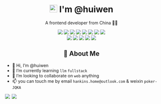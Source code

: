 <p align="center">
  <h1 height="200px" align="center">
    <img src="https://cdn.jsdelivr.net/gh/MaleWeb/picture/images/techblog/hi.gif" width="25"> I'm @huiwen
  </h1>
   <p align="center">A frontend developer from China 👨‍💻</p>
</p>
<div align="center">
  <img src="https://img.shields.io/badge/-JavaScript-f6da1c?style=flat&logo=javascript&logoColor=white">
  <img src="https://img.shields.io/badge/-TypeScript-2b6dbf?style=flat&logo=typescript&logoColor=white">
  <img src="https://img.shields.io/badge/-React-2b6dbf?style=flat&logo=react&logoColor=white">
  <img src="https://img.shields.io/badge/-ReactNative-2b6dbf?style=flat&logo=reactnative&logoColor=white">
  <img src="https://img.shields.io/badge/-Vue.js-35495e?style=flat&logo=Vue.js&logoColor=4fc08d">
  <img src="https://img.shields.io/badge/-Node.js-3C873A?style=flat&logo=Node.js&logoColor=white">
  <img src="https://img.shields.io/badge/-Less-bf608e?style=flat&logo=less&logoColor=white">
  <img src="https://img.shields.io/badge/-Sass-b37feb?style=flat&logo=sass&logoColor=white">
</div>
<div align="center">
  <img src="https://img.shields.io/badge/-Git-ee462c?style=flat&logo=git&logoColor=white">
  <img src="https://img.shields.io/badge/-Github-black?style=flat&logo=github">
  <img src="https://img.shields.io/badge/-Webpack-%232C3A42?style=flat-square&logo=webpack">
  <img src="https://img.shields.io/badge/-Vite-646CFF?style=flat-square&logo=vite&logoColor=ffcf26">
  <img src="https://img.shields.io/badge/-ESLint-%234B32C3?style=flat-square&logo=eslint">
</div>

<!-- 关于我 -->
<h2 height="200px" align="center">🎉 About Me</h2>

- 👋 Hi, I’m @huiwen
- 🌱 I’m currently learning ```llm``` ```fullstack```
- 💞️ I’m looking to collaborate on ```web``` anything
- 📫 you can touch me by email ```hankins.home@outlook.com``` & weixin ```poker-JQKA```

<div align="center" style="display:flex;align-items:center;">
  <a href="https://github.com/anuraghazra/github-readme-stats">
    <img align="left" src="https://github-readme-stats-git-masterrstaa-rickstaa.vercel.app/api?username=hviwen&show_icons=true&hide=issues&count_private=true&card_width=400" />
  </a>
  <a href="https://github.com/anuraghazra/convoychat">
    <img align="right" src="https://github-readme-stats-git-masterrstaa-rickstaa.vercel.app/api/top-langs/?username=hviwen&layout=compact&hide=java&card_width=400" />
  </a>
</div>

<!---
huiwen/huiwen is a ✨ special ✨ repository because its `README.md` (this file) appears on your GitHub profile.
You can click the Preview link to take a look at your changes.
- 👋 Hi, I’m @huiwen
- 👀 I’m interested in ```javascript + html + css``` ```react``` ```reactnative``` ```vue``` ```nextJs```
- 🌱 I’m currently learning ```llm``` ```fullstack```
- 💞️ I’m looking to collaborate on ```web``` anything
- 📫 you can touch me by email ```hankins.home@outlook.com``` & weixin ```poker-JQKA```

### 🚀 Activity
---
<p align="center">
  <a href="https://blog.liushen.fun">
    <img src="https://github-readme-activity-graph.vercel.app/graph?username=hviwen&theme=github-compact&custom_title=Activity&radius=30&height=250" alt="Activity">
  </a>
</p>

### 🗂 Panel
---
<div align="left">
  <img align="left" src="https://github-readme-stats.vercel.app/api/top-langs/?username=hviwen&theme=tokyonight&hide=batchfile" alt="langruse">
  <img align="right" src="https://github-readme-stats.vercel.app/api?username=hviwen&show_icons=true&hide_border=true&theme=tokyonight" alt="used">
</div>

--->
